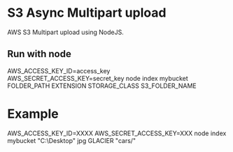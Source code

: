 # S3 Async Multipart upload

AWS S3 Multipart upload using NodeJS.

## Run with node
AWS_ACCESS_KEY_ID=access_key AWS_SECRET_ACCESS_KEY=secret_key node index mybucket FOLDER_PATH EXTENSION STORAGE_CLASS S3_FOLDER_NAME

# Example
AWS_ACCESS_KEY_ID=XXXX AWS_SECRET_ACCESS_KEY=XXX node index mybucket "C:\Desktop" jpg GLACIER "cars/"